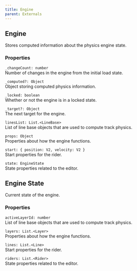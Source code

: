 ```yaml
---
title: Engine
parent: Externals
---
```


## Engine

Stores computed information about the physics engine state.

### Properties

`_changeCount: number`\
Number of changes in the engine from the initial load state.

`_computed?: Object`\
Object storing computed physics information.

`_locked: boolean`\
Whether or not the engine is in a locked state.

`_target?: Object`\
The next target for the engine.

`linesList: List.<LineBase>`\
List of line base objects that are used to compute track physics.

`props: Object`\
Properties about how the engine functions.

`start: { position: V2, velocity: V2 }`\
Start properties for the rider.

`state: EngineState`\
State properties related to the editor.

## Engine State

Current state of the engine.

### Properties

`activeLayerId: number`\
List of line base objects that are used to compute track physics.

`layers: List.<Layer>`\
Properties about how the engine functions.

`lines: List.<Line>`\
Start properties for the rider.

`riders: List.<Rider>`\
State properties related to the editor.
